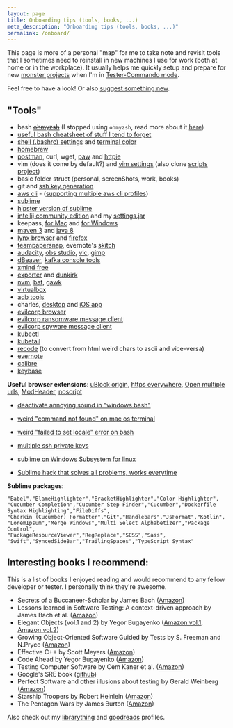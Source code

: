 ```yaml
---
layout: page
title: Onboarding tips (tools, books, ...)
meta_description: "Onboarding tips (tools, books, ...)"
permalink: /onboard/
---
```



This page is more of a personal "map" for me to take note and revisit tools that I sometimes need to reinstall in new machines I use for work (both at home or in the workplace). It usually helps me quickly setup and prepare for new [monster projects](https://raid-software-testing.com/) when I'm in [Tester-Commando mode](https://raid-software-testing.com/).

Feel free to have a look! Or also [suggest something new](https://github.com/filfreire/filfreire.github.io).

## "Tools"

- bash ~~[ohmyzsh](https://github.com/robbyrussell/oh-my-zsh)~~ (I stopped using `ohmyzsh`, read more about it [here](/posts/ohmyslowzsh))
- [useful bash cheatsheet of stuff I tend to forget](https://github.com/rstacruz/cheatsheets/blob/master/bash.md)
- [shell (.bashrc) settings](https://github.com/filfreire/scripts/blob/master/dotrc) and [terminal color](https://github.com/filfreire/scripts/blob/master/spacegray_eighties_macOs.terminal)
- [homebrew](https://brew.sh/)
- [postman](https://www.getpostman.com/), curl, wget, [paw](https://paw.cloud/) and [httpie](https://httpie.org/)
- vim (does it come by default?) and [vim settings](https://github.com/filfreire/scripts/blob/master/.vimrc) (also clone [scripts project](https://github.com/filfreire/scripts))
- basic folder struct (personal, screenShots, work, books)
- git and [ssh key generation](https://help.github.com/articles/generating-a-new-ssh-key-and-adding-it-to-the-ssh-agent/)
- [aws cli](https://aws.amazon.com/cli/) - ([supporting multiple aws cli profiles](https://stackoverflow.com/a/34246053/7468990))
- [sublime](https://www.sublimetext.com/)
- [hipster version of sublime](https://code.visualstudio.com/)
- [intellij community edition](https://www.jetbrains.com/idea/) and my [settings.jar](/assets/settings.jar)
- keepass, [for Mac](https://www.keepassx.org/) and [for Windows](https://keepass.info/)
- [maven 3](https://stackoverflow.com/questions/8826881/maven-install-on-mac-os-x) and [java 8](https://stackoverflow.com/questions/24342886/how-to-install-java-8-on-mac)
- [lynx browser](https://lynx.browser.org/) and [firefox](https://www.mozilla.org/pt-PT/firefox/new/)
- [teampapersnap](https://teampaper.me/snap/), evernote's [skitch](https://evernote.com/intl/pt/products/skitch)
- [audacity](https://www.audacityteam.org/), [obs studio](https://obsproject.com/), [vlc](https://www.videolan.org/vlc/), [gimp](https://www.gimp.org/downloads/)
- [dBeaver](https://dbeaver.io/download/), [kafka console tools](https://kafka.apache.org/quickstart)
- [xmind free](https://www.xmind.net/download/xmind8/)
- [exporter](https://itunes.apple.com/us/app/exporter/id1099120373?mt=12) and [dunkirk](https://github.com/filfreire/dunkirk)
- [nvm](https://github.com/creationix/nvm), [bat](https://github.com/sharkdp/bat), [gawk](https://www.gnu.org/software/gawk/)
- [virtualbox](https://www.virtualbox.org/)
- [adb tools](https://stackoverflow.com/a/28208121/7468990)
- charles, [desktop](https://www.charlesproxy.com/) and [iOS app](https://itunes.apple.com/us/app/charles-proxy/id1134218562)
- [evilcorp browser](https://www.google.com/chrome/)
- [evilcorp ransomware message client](https://slack.com/)
- [evilcorp spyware message client](https://www.skype.com/en/)
- [kubectl](https://kubernetes.io/docs/tasks/tools/install-kubectl/#install-with-homebrew-on-macos)
- [kubetail](https://github.com/johanhaleby/kubetail)
- [recode](https://github.com/pinard/Recode) (to convert from html weird chars to ascii and vice-versa)
- [evernote](https://evernote.com/download/)
- [calibre](https://calibre-ebook.com/)
- [keybase](https://keybase.io/)

**Useful browser extensions**: [uBlock origin](https://github.com/gorhill/uBlock), [https everywhere](https://www.eff.org/https-everywhere), [Open multiple urls](https://chrome.google.com/webstore/detail/open-multiple-urls/oifijhaokejakekmnjmphonojcfkpbbh?hl=en), [ModHeader](https://chrome.google.com/webstore/detail/modheader/idgpnmonknjnojddfkpgkljpfnnfcklj), [noscript](https://noscript.net/)

- [deactivate annoying sound in "windows bash"](https://stackoverflow.com/a/39688603/7468990)

- [weird "command not found" on mac os terminal](https://superuser.com/questions/78245/how-to-disable-the-option-space-key-combination-for-non-breaking-spaces)

- [weird "failed to set locale" error on bash](https://stackoverflow.com/a/56743150/7468990)

- [multiple ssh private keys](https://stackoverflow.com/a/2419609)

- [sublime on Windows Subsystem for linux](https://nickjanetakis.com/blog/using-wsl-and-mobaxterm-to-create-a-linux-dev-environment-on-windows)

- [Sublime hack that solves all problems, works everytime](https://stackoverflow.com/a/45437984/7468990)

**Sublime packages**:
```
"Babel","BlameHighlighter","BracketHighlighter","Color Highlighter",
"Cucumber Completion","Cucumber Step Finder","Cucumber","Dockerfile Syntax Highlighting","FileDiffs",
"Gherkin (Cucumber) Formatter","Git","Handlebars","JsFormat","Kotlin",
"LoremIpsum","Merge Windows","Multi Select Alphabetizer","Package Control",
"PackageResourceViewer","RegReplace","SCSS","Sass",
"Swift","SyncedSideBar","TrailingSpaces","TypeScript Syntax"
```


## Interesting books I recommend:

This is a list of books I enjoyed reading and would recommend to any fellow developer or tester. I personally think they're awesome.

- Secrets of a Buccaneer-Scholar by James Bach ([Amazon](https://www.amazon.co.uk/dp/1847375359/))
- Lessons learned in Software Testing: A context-driven approach by James Bach et al. ([Amazon](http://amzn.eu/4DDoHIh))
- Elegant Objects (vol.1 and 2) by Yegor Bugayenko ([Amazon vol.1](http://amzn.eu/6QIDf9c), [Amazon vol.2](http://amzn.eu/c4U3YKK))
- Growing Object-Oriented Software Guided by Tests by S. Freeman and  N.Pryce ([Amazon](http://amzn.eu/amnWxaY))
- Effective C++ by Scott Meyers ([Amazon](http://amzn.eu/2hIIjY3))
- Code Ahead by Yegor Bugayenko ([Amazon](https://www.amazon.com/dp/1982063742))
- Testing Computer Software by Cem Kaner et al. ([Amazon](https://www.amazon.com/dp/0471358460/))
- Google's SRE book ([github](https://github.com/captn3m0/google-sre-ebook))
- Perfect Software and other illusions about testing by Gerald Weinberg ([Amazon](https://www.amazon.com/dp/B004J4VVE2/))
- Starship Troopers by Robert Heinlein ([Amazon](https://www.amazon.com/dp/0441783589/))
- The Pentagon Wars by James Burton ([Amazon](https://www.amazon.com/dp/1612516009/))

Also check out my <a href="https://www.librarything.com/profile/filfreire">librarything</a> and <a href="https://www.goodreads.com/user/show/72814465-filipe-freire">goodreads</a> profiles.
